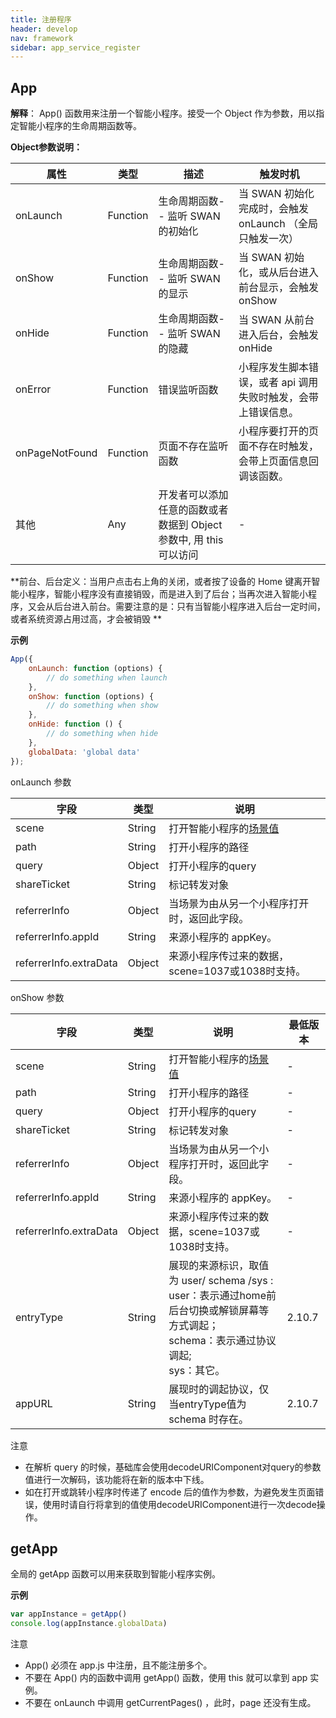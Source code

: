 ```yaml
---
title: 注册程序
header: develop
nav: framework
sidebar: app_service_register
---
```


## App


**解释**： App() 函数用来注册一个智能小程序。接受一个 Object 作为参数，用以指定智能小程序的生命周期函数等。

**Object参数说明：**

|属性  |类型  |描述  |触发时机|
|---- | ---- | ---- |---- |
|onLaunch | Function | 生命周期函数-- 监听 SWAN 的初始化  | 当 SWAN 初始化完成时，会触发 onLaunch （全局只触发一次） |
|onShow | Function | 生命周期函数-- 监听 SWAN 的显示  | 当 SWAN 初始化，或从后台进入前台显示，会触发 onShow |
|onHide | Function | 生命周期函数-- 监听 SWAN 的隐藏  | 当 SWAN 从前台进入后台，会触发 onHide |
|onError|	Function|	错误监听函数|	小程序发生脚本错误，或者 api 调用失败时触发，会带上错误信息。|
|onPageNotFound|	Function|	页面不存在监听函数|	小程序要打开的页面不存在时触发，会带上页面信息回调该函数。|
|其他 | Any |   开发者可以添加任意的函数或者数据到 Object 参数中, 用 this 可以访问 |-|


**前台、后台定义：当用户点击右上角的关闭，或者按了设备的 Home 键离开智能小程序，智能小程序没有直接销毁，而是进入到了后台；当再次进入智能小程序，又会从后台进入前台。需要注意的是：只有当智能小程序进入后台一定时间，或者系统资源占用过高，才会被销毁 **

**示例**

```js
App({
    onLaunch: function (options) {
        // do something when launch
    },
    onShow: function (options) {
        // do something when show
    },
    onHide: function () {
        // do something when hide
    },
    globalData: 'global data'
});
```

onLaunch 参数

|字段  |类型  |说明  |
|---- | ---- | ---- |
|scene | String | 打开智能小程序的<a href="http://smartprogram.baidu.com/docs/data/scene/">场景值 |
|path|String|打开小程序的路径|
|query|Object|打开小程序的query|
|shareTicket|String|标记转发对象|
|referrerInfo|Object|当场景为由从另一个小程序打开时，返回此字段。|
|referrerInfo.appId|String|来源小程序的 appKey。|
|referrerInfo.extraData|Object|	来源小程序传过来的数据，scene=1037或1038时支持。|

onShow 参数

|字段  |类型  |说明  |最低版本|
|---- | ---- | ---- |---|
|scene | String | 打开智能小程序的<a href="http://smartprogram.baidu.com/docs/data/scene/">场景值 |-|
|path|String|打开小程序的路径|-|
|query|Object|打开小程序的query|-|
|shareTicket|String|标记转发对象|-|
|referrerInfo|Object|当场景为由从另一个小程序打开时，返回此字段。|-|
|referrerInfo.appId|String|来源小程序的 appKey。|-|
|referrerInfo.extraData|Object|	来源小程序传过来的数据，scene=1037或1038时支持。|-|
|entryType|String|展现的来源标识，取值为 user/ schema /sys :<br>user：表示通过home前后台切换或解锁屏幕等方式调起；<br>schema：表示通过协议调起;<br>sys：其它。|2.10.7|
|appURL| String|展现时的调起协议，仅当entryType值为 schema 时存在。|2.10.7|


<div class="m-doc-custom-examples">
<div class="m-doc-custom-examples-warning">
    <p class="m-doc-custom-examples-title">注意</p><p class="m-doc-custom-examples-text"><ul><li>在解析 query 的时候，基础库会使用decodeURIComponent对query的参数值进行一次解码，该功能将在新的版本中下线。</li><li>如在打开或跳转小程序时传递了 encode 后的值作为参数，为避免发生页面错误，使用时请自行将拿到的值使用decodeURIComponent进行一次decode操作。</li></ul></p>
</div>
</div>

## getApp

全局的 getApp 函数可以用来获取到智能小程序实例。

**示例**

```js
var appInstance = getApp()
console.log(appInstance.globalData)
```
<div class="m-doc-custom-examples">
<div class="m-doc-custom-examples-warning">
    <p class="m-doc-custom-examples-title">注意</p><p class="m-doc-custom-examples-text"><ul><li>App() 必须在 app.js 中注册，且不能注册多个。</li><li>不要在 App() 内的函数中调用 getApp() 函数，使用 this 就可以拿到 app 实例。</li><li>不要在 onLaunch 中调用 getCurrentPages() ，此时，page 还没有生成。</li></ul></p>
</div>
</div>